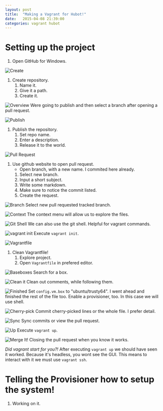 ```yaml
---
layout: post
title:  "Making a Vagrant for Hubot!"
date:   2015-04-08 21:39:00
categories: vagrant hubot
---
```

# Setting up the project

1. Open GitHub for Windows.

![Create](/assets/vagrant-hubot/20150409014340699.png)
1. Create repository.
    1. Name it.
    2. Give it a path.
    3. Create it.

![Overview](/assets/vagrant-hubot/20150409014615118.png)
Were going to publish and then select a branch after opening a pull request.

![Publish](/assets/vagrant-hubot/20150409015228820.png)
1. Publish the repository.
    1. Set repo name.
    2. Enter a description.
    3. Release it to the world.

![Pull Request](/assets/vagrant-hubot/20150409021356892.png)
1. Use github website to open pull request.
    - Open branch, with a new name. I commited here already.
    1. Select new branch.
    2. Input a short subject.
    3. Write some markdown.
    4. Make sure to notice the commit listed.
    5. Create the request.

![Branch](/assets/vagrant-hubot/2015040902160166.png)
Select new pull requested tracked branch.

![Context](/assets/vagrant-hubot/20150409021804331.png)
The context menu will allow us to explore the files.

![Git Shell](/assets/vagrant-hubot/20150409022031767.png)
We can also use the git shell. Helpful for vagrant commands.

![vagrant init](/assets/vagrant-hubot/20150409022131738.png)
Execute `vagrant init`.

![Vagrantfile](/assets/vagrant-hubot/20150409022331290.png)
1. Clean Vagrantfile!
    1. Explore project.
    2. Open `Vagrantfile` in prefered editor.

![Baseboxes](/assets/vagrant-hubot/20150409023133858.png)
Search for a box.

![Clean it](/assets/vagrant-hubot/2015040902301634.png)
Clean out comments, while following them.

![Finished](/assets/vagrant-hubot/20150409023754975.png)
Set `config.vm.box` to "ubuntu/trusty64". I went ahead and finished the rest of
the file too. Enable a provisioner, too. In this case we will use shell.

![Cherry-pick](/assets/vagrant-hubot/20150409024206143.png)
Commit cherry-picked lines or the whole file. I prefer detail.

![Sync](/assets/vagrant-hubot/20150409024327993.png)
Sync commits or view the pull request.

![Up](/assets/vagrant-hubot/20150409024647521.png)
Execute `vagrant up`.

![Merge It!](/assets/vagrant-hubot/20150409033519904.png)
Closing the pull request when you know it works.

_Did vagrant start for you?!_ After executing `vagrant up` we should have seen
it worked. Because it's headless, you wont see the GUI. This means to interact
with it we must use `vagrant ssh`.

# Telling the Provisioner how to setup the system!

1. Working on it.
